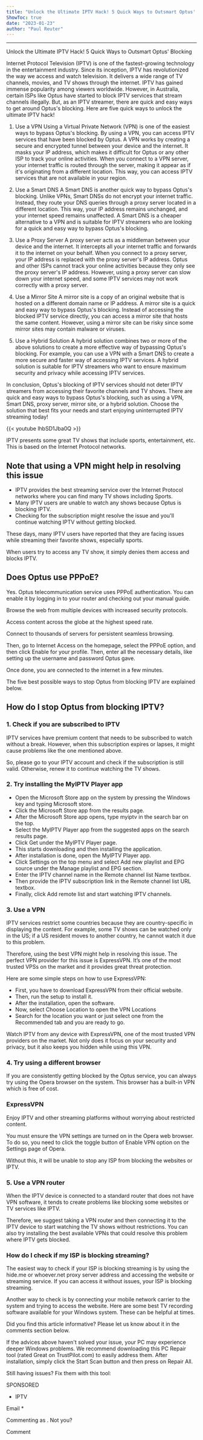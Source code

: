 ```yaml
---
title: "Unlock the Ultimate IPTV Hack! 5 Quick Ways to Outsmart Optus' Blocking"
ShowToc: true 
date: "2023-01-23"
author: "Paul Reuter"
---
```

*****
Unlock the Ultimate IPTV Hack! 5 Quick Ways to Outsmart Optus' Blocking

Internet Protocol Television (IPTV) is one of the fastest-growing technology in the entertainment industry. Since its inception, IPTV has revolutionized the way we access and watch television. It delivers a wide range of TV channels, movies, and TV shows through the internet. IPTV has gained immense popularity among viewers worldwide. However, in Australia, certain ISPs like Optus have started to block IPTV services that stream channels illegally. But, as an IPTV streamer, there are quick and easy ways to get around Optus's blocking. Here are five quick ways to unlock the ultimate IPTV hack!

1. Use a VPN
Using a Virtual Private Network (VPN) is one of the easiest ways to bypass Optus's blocking. By using a VPN, you can access IPTV services that have been blocked by Optus. A VPN works by creating a secure and encrypted tunnel between your device and the internet. It masks your IP address, which makes it difficult for Optus or any other ISP to track your online activities. When you connect to a VPN server, your internet traffic is routed through the server, making it appear as if it's originating from a different location. This way, you can access IPTV services that are not available in your region.

2. Use a Smart DNS
A Smart DNS is another quick way to bypass Optus's blocking. Unlike VPNs, Smart DNSs do not encrypt your internet traffic. Instead, they route your DNS queries through a proxy server located in a different location. This way, your IP address remains unchanged, and your internet speed remains unaffected. A Smart DNS is a cheaper alternative to a VPN and is suitable for IPTV streamers who are looking for a quick and easy way to bypass Optus's blocking.

3. Use a Proxy Server
A proxy server acts as a middleman between your device and the internet. It intercepts all your internet traffic and forwards it to the internet on your behalf. When you connect to a proxy server, your IP address is replaced with the proxy server's IP address. Optus and other ISPs cannot track your online activities because they only see the proxy server's IP address. However, using a proxy server can slow down your internet speed, and some IPTV services may not work correctly with a proxy server.

4. Use a Mirror Site
A mirror site is a copy of an original website that is hosted on a different domain name or IP address. A mirror site is a quick and easy way to bypass Optus's blocking. Instead of accessing the blocked IPTV service directly, you can access a mirror site that hosts the same content. However, using a mirror site can be risky since some mirror sites may contain malware or viruses.

5. Use a Hybrid Solution
A hybrid solution combines two or more of the above solutions to create a more effective way of bypassing Optus's blocking. For example, you can use a VPN with a Smart DNS to create a more secure and faster way of accessing IPTV services. A hybrid solution is suitable for IPTV streamers who want to ensure maximum security and privacy while accessing IPTV services.

In conclusion, Optus's blocking of IPTV services should not deter IPTV streamers from accessing their favorite channels and TV shows. There are quick and easy ways to bypass Optus's blocking, such as using a VPN, Smart DNS, proxy server, mirror site, or a hybrid solution. Choose the solution that best fits your needs and start enjoying uninterrupted IPTV streaming today!

{{< youtube lhbSD1Jba0Q >}} 



IPTV presents some great TV shows that include sports, entertainment, etc. This is based on the Internet Protocol networks.
 
## Note that using a VPN might help in resolving this issue
 
- IPTV provides the best streaming service over the Internet Protocol networks where you can find many TV shows including Sports.
 - Many IPTV users are unable to watch any shows because Optus is blocking IPTV.
 - Checking for the subscription might resolve the issue and you'll continue watching IPTV without getting blocked.

 
These days, many IPTV users have reported that they are facing issues while streaming their favorite shows, especially sports.
 
When users try to access any TV show, it simply denies them access and blocks IPTV.
 
## Does Optus use PPPoE?
 
Yes. Optus telecommunication service uses PPPoE authentication. You can enable it by logging in to your router and checking out your manual guide. 
 
 
 
Browse the web from multiple devices with increased security protocols.
 
Access content across the globe at the highest speed rate.
 
Connect to thousands of servers for persistent seamless browsing.
 
Then, go to Internet Access on the homepage, select the PPPoE option, and then click Enable for your profile. Then, enter all the necessary details, like setting up the username and password Optus gave. 
 
Once done, you are connected to the internet in a few minutes.
 
The five best possible ways to stop Optus from blocking IPTV are explained below.
 
## How do I stop Optus from blocking IPTV?
 
### 1. Check if you are subscribed to IPTV
 
IPTV services have premium content that needs to be subscribed to watch without a break. However, when this subscription expires or lapses, it might cause problems like the one mentioned above.
 
So, please go to your IPTV account and check if the subscription is still valid. Otherwise, renew it to continue watching the TV shows.
 
### 2. Try installing the MyIPTV Player app
 
- Open the Microsoft Store app on the system by pressing the Windows key and typing Microsoft store.
 - Click the Microsoft Store app from the results page.
 - After the Microsoft Store app opens, type myiptv in the search bar on the top.
 - Select the MyIPTV Player app from the suggested apps on the search results page.
 - Click Get under the MyIPTV Player page.
 - This starts downloading and then installing the application.
 - After installation is done, open the MyIPTV Player app.
 - Click Settings on the top menu and select Add new playlist and EPG source under the Manage playlist and EPG section.
 - Enter the IPTV channel name in the Remote channel list Name textbox.
 - Then provide the IPTV subscription link in the Remote channel list URL textbox.
 - Finally, click Add remote list and start watching IPTV channels.

 
### 3. Use a VPN
 
IPTV services restrict some countries because they are country-specific in displaying the content. For example, some TV shows can be watched only in the US; if a US resident moves to another country, he cannot watch it due to this problem. 
 

 
Therefore, using the best VPN might help in resolving this issue. The perfect VPN provider for this issue is ExpressVPN. It’s one of the most trusted VPSs on the market and it provides great threat protection.
 
Here are some simple steps on how to use ExpressVPN:
 
- First, you have to download ExpressVPN from their official website.
 - Then, run the setup to install it.
 - After the installation, open the software.
 - Now, select Choose Location to open the VPN Locations
 - Search for the location you want or just select one from the Recommended tab and you are ready to go.

 
Watch IPTV from any device with ExpressVPN, one of the most trusted VPN providers on the market. Not only does it focus on your security and privacy, but it also keeps you hidden while using this VPN.
 
### 4. Try using a different browser
 
If you are consistently getting blocked by the Optus service, you can always try using the Opera browser on the system. This browser has a built-in VPN which is free of cost.
 
###  ExpressVPN 
 
  Enjoy IPTV and other streaming platforms without worrying about restricted content.  
 
You must ensure the VPN settings are turned on in the Opera web browser. To do so, you need to click the toggle button of Enable VPN option on the Settings page of Opera. 
 
Without this, it will be unable to stop any ISP from blocking the websites or IPTV.
 
### 5. Use a VPN router
 
When the IPTV device is connected to a standard router that does not have VPN software, it tends to create problems like blocking some websites or TV services like IPTV.
 
Therefore, we suggest taking a VPN router and then connecting it to the IPTV device to start watching the TV shows without restrictions. You can also try installing the best available VPNs that could resolve this problem where IPTV gets blocked.
 
### How do I check if my ISP is blocking streaming?
 
The easiest way to check if your ISP is blocking streaming is by using the hide.me or whoever.net proxy server address and accessing the website or streaming service. If you can access it without issues, your ISP is blocking streaming. 
 
Another way to check is by connecting your mobile network carrier to the system and trying to access the website. Here are some best TV recording software available for your Windows system. These can be helpful at times.
 
Did you find this article informative? Please let us know about it in the comments section below.
 
If the advices above haven't solved your issue, your PC may experience deeper Windows problems. We recommend downloading this PC Repair tool (rated Great on TrustPilot.com) to easily address them. After installation, simply click the Start Scan button and then press on Repair All.
 
Still having issues? Fix them with this tool:
 
SPONSORED
 
- IPTV

 
Email * 
 

Commenting as .
Not you?

 
Comment 





